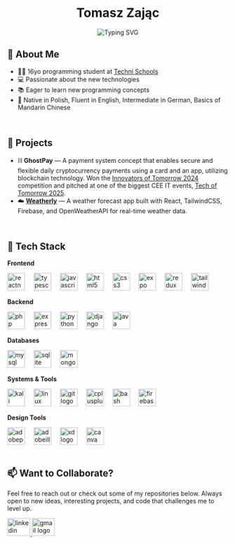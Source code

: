 <div align="center">
<h1 align="center">Tomasz Zając</h2>
<img src="https://readme-typing-svg.herokuapp.com?font=Fira+Code&weight=500&pause=1000&color=008AF7&background=DD000000&center=true&vCenter=true&width=436&lines=%F0%9F%A7%91%E2%80%8D%F0%9F%8E%93+IT+Student;%E2%9A%99%EF%B8%8FTech+Enthusiast;%F0%9F%A7%91%E2%80%8D%F0%9F%92%BBFullstack+Developer" alt="Typing SVG" /></a>
</div>

## 📝 About Me

- 🧑‍🎓 16yo programming student at <a href="https://technischools.com/" target="__blank">Techni Schools</a>
- 💻 Passionate about the new technologies
- 📚 Eager to learn new programming concepts
- 💬 Native in Polish, Fluent in English, Intermediate in German, Basics of Mandarin Chinese

</br>

## 🧩 Projects

- ⛓️ **GhostPay** — A payment system concept that enables secure and flexible daily cryptocurrency payments using a card and an app, utilizing blockchain technology. Won the <a href="https://www.poznan.pl/mim/wortals/en/en/news,9560/innovative-young-people-and-their-projects-summary-of-the-innovators-of-tomorrow-project,238175.html" target="__blank">Innovators of Tomorrow 2024</a> competition and pitched at one of the biggest CEE IT events, <a href="https://www.linkedin.com/posts/tech-of-tomorrow-conference_on-march-20-2025-we-gathered-for-innovators-activity-7312413395549392896-FizA?utm_source=share&utm_medium=member_desktop&rcm=ACoAAFVuyHUBaE0gvgCppES4bOtc_ot076h0rwQ" target="__blank">Tech of Tomorrow 2025</a>.
- ☁️ <a href="https://github.com/Loleku/PAI-Projekt1">**Weatherly**</a> — A weather forecast app built with React, TailwindCSS, Firebase, and OpenWeatherAPI for real-time weather data.

</br>

## 🚀 Tech Stack

**Frontend**  
<div align="left">
  <img src="https://skillicons.dev/icons?i=react" height="40" alt="reactnative logo" />
  <img width="12" />
  <img src="https://skillicons.dev/icons?i=typescript" height="40" alt="typescript logo" />
  <img width="12" />
  <img src="https://cdn.jsdelivr.net/gh/devicons/devicon/icons/javascript/javascript-original.svg" height="40" alt="javascript logo" />
  <img width="12" />
  <img src="https://cdn.jsdelivr.net/gh/devicons/devicon/icons/html5/html5-original.svg" height="40" alt="html5 logo" />
  <img width="12" />
  <img src="https://cdn.jsdelivr.net/gh/devicons/devicon/icons/css3/css3-original.svg" height="40" alt="css3 logo" />
  <img width="12" />
  <img src="https://www.cdnlogo.com/logos/e/72/expo-go-app.svg" height="40" alt="expo logo" />
  <img width="12" />
  <img src="https://cdn.jsdelivr.net/gh/devicons/devicon/icons/redux/redux-original.svg" height="40" alt="redux logo" />
  <img width="12" />
  <img src="https://cdn.jsdelivr.net/gh/devicons/devicon/icons/tailwindcss/tailwindcss-original-wordmark.svg" height="40" alt="tailwindcss logo"  />
</div>

**Backend**  
<div align="left">
  <img src="https://cdn.jsdelivr.net/gh/devicons/devicon/icons/php/php-original.svg" height="40" alt="php logo" />
  <img width="12" />
  <img src="https://skillicons.dev/icons?i=express" height="40" alt="express logo" />
  <img width="12" />
  <img src="https://skillicons.dev/icons?i=python" height="40" alt="python logo" />
  <img width="12" />
  <img src="https://skillicons.dev/icons?i=django" height="40" alt="django logo" />
  <img width="12" />
  <img src="https://skillicons.dev/icons?i=java" height="40" alt="java logo" />
</div>

**Databases**  
<div align="left">
  <img src="https://skillicons.dev/icons?i=mysql" height="40" alt="mysql logo" />
  <img width="12" />
  <img src="https://cdn.jsdelivr.net/gh/devicons/devicon/icons/sqlite/sqlite-original.svg" height="40" alt="sqlite logo" />
  <img width="12" />
  <img src="https://cdn.jsdelivr.net/gh/devicons/devicon/icons/mongodb/mongodb-original.svg" height="40" alt="mongodb logo"  />
</div>

**Systems & Tools**  
<div align="left">
  <img src="https://skillicons.dev/icons?i=kali" height="40" alt="kali linux logo" />
  <img width="12" />
  <img src="https://skillicons.dev/icons?i=linux" height="40" alt="linux logo" />
  <img width="12" />
  <img src="https://skillicons.dev/icons?i=git" height="40" alt="git logo" />
  <img width="12" />
  <img src="https://cdn.jsdelivr.net/gh/devicons/devicon/icons/cplusplus/cplusplus-original.svg" height="40" alt="cplusplus logo" />
  <img width="12" />
  <img src="https://skillicons.dev/icons?i=bash" height="40" alt="bash scripting logo" />
  <img width="12" />
  <img src="https://skillicons.dev/icons?i=firebase" height="40" alt="firebase logo"  />
</div>

**Design Tools**  
<div align="left">
  <img src="https://skillicons.dev/icons?i=ps" height="40" alt="adobephotoshop logo" />
  <img width="12" />
  <img src="https://skillicons.dev/icons?i=ai" height="40" alt="adobeillustrator logo" />
  <img width="12" />
  <img src="https://skillicons.dev/icons?i=xd" height="40" alt="xd logo" />
  <img width="12" />
  <img src="https://cdn.simpleicons.org/canva/00C4CC" height="40" alt="canva logo"  />
</div>

</br>

## 📫 Want to Collaborate?
Feel free to reach out or check out some of my repositories below. Always open to new ideas, interesting projects, and code that challenges me to level up.
<div align="left">
  <a href="https://www.linkedin.com/in/tomasz-zaj%C4%85c-845025340/" target="_blank">
    <img src="https://raw.githubusercontent.com/maurodesouza/profile-readme-generator/master/src/assets/icons/social/linkedin/default.svg" width="52" height="40" alt="linkedin logo"  />
  </a>
  <a href="mailto:tomasz.zajac08@proton.me" target="_blank">
    <img src="https://raw.githubusercontent.com/maurodesouza/profile-readme-generator/master/src/assets/icons/social/gmail/default.svg" width="52" height="40" alt="gmail logo"  />
  </a>
</div>
